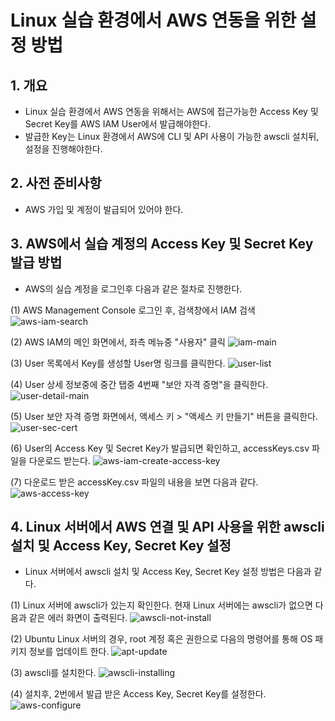 # Linux 실습 환경에서 AWS 연동을 위한 설정 방법
## 1. 개요
* Linux 실습 환경에서 AWS 연동을 위해서는 AWS에 접근가능한 Access Key 및 Secret Key를 AWS IAM User에서 발급해야한다.
* 발급한 Key는 Linux 환경에서 AWS에 CLI 및 API 사용이 가능한 awscli 설치뒤, 설정을 진행해야한다.

## 2. 사전 준비사항
* AWS 가입 및 계정이 발급되어 있어야 한다.

## 3. AWS에서 실습 계정의 Access Key 및 Secret Key 발급 방법
* AWS의 실습 계정을 로그인후 다음과 같은 절차로 진행한다.
  
(1) AWS Management Console 로그인 후, 검색창에서 IAM 검색
![aws-iam-search](https://devopsrunbook-fastcampus.s3.ap-northeast-2.amazonaws.com/FastCampus/Part2_Docker/Chapter02/3-aws-ecr/aws-iam-search.png)

(2) AWS IAM의 메인 화면에서, 좌측 메뉴중 "사용자" 클릭
![iam-main](https://devopsrunbook-fastcampus.s3.ap-northeast-2.amazonaws.com/FastCampus/Part2_Docker/Chapter02/3-aws-ecr/iam-main.png)

(3) User 목록에서 Key를 생성할 User명 링크를 클릭한다.
![user-list](https://devopsrunbook-fastcampus.s3.ap-northeast-2.amazonaws.com/FastCampus/Part2_Docker/Chapter02/3-aws-ecr/user-list.png)

(4) User 상세 정보중에 중간 탭중 4번째 "보안 자격 증명"을 클릭한다.
![user-detail-main](https://devopsrunbook-fastcampus.s3.ap-northeast-2.amazonaws.com/FastCampus/Part2_Docker/Chapter02/3-aws-ecr/user-detail-main.png)

(5) User 보안 자격 증명 화면에서, 액세스 키 > "액세스 키 만들기" 버튼을 클릭한다.
![user-sec-cert](https://devopsrunbook-fastcampus.s3.ap-northeast-2.amazonaws.com/FastCampus/Part2_Docker/Chapter02/3-aws-ecr/user-sec-cert.png)

(6) User의 Access Key 및 Secret Key가 발급되면 확인하고, accessKeys.csv 파일을 다운로드 받는다.
![aws-iam-create-access-key](https://devopsrunbook-fastcampus.s3.ap-northeast-2.amazonaws.com/FastCampus/Part2_Docker/Chapter02/3-aws-ecr/aws-iam-create-access-key.png)

(7) 다운로드 받은 accessKey.csv 파일의 내용을 보면 다음과 같다.
![aws-access-key](https://devopsrunbook-fastcampus.s3.ap-northeast-2.amazonaws.com/FastCampus/Part2_Docker/Chapter02/3-aws-ecr/aws-access-key.png)

## 4. Linux 서버에서 AWS 연결 및 API 사용을 위한 awscli 설치 및 Access Key, Secret Key 설정
* Linux 서버에서 awscli 설치 및 Access Key, Secret Key 설정 방법은 다음과 같다.

(1) Linux 서버에 awscli가 있는지 확인한다. 현재 Linux 서버에는 awscli가 없으면 다음과 같은 에러 화면이 출력된다.
![awscli-not-install](https://devopsrunbook-fastcampus.s3.ap-northeast-2.amazonaws.com/FastCampus/Part2_Docker/Chapter02/3-aws-ecr/awscli-not-install.png)

(2) Ubuntu Linux 서버의 경우, root 계정 혹은 권한으로 다음의 명령어를 통해 OS 패키지 정보를 업데이트 한다.
![apt-update](https://devopsrunbook-fastcampus.s3.ap-northeast-2.amazonaws.com/FastCampus/Part2_Docker/Chapter02/3-aws-ecr/apt-update.png)

(3) awscli를 설치한다.
![awscli-installing](https://devopsrunbook-fastcampus.s3.ap-northeast-2.amazonaws.com/FastCampus/Part2_Docker/Chapter02/3-aws-ecr/awscli-installing.png)

(4) 설치후, 2번에서 발급 받은 Access Key, Secret Key를 설정한다.
![aws-configure](https://devopsrunbook-fastcampus.s3.ap-northeast-2.amazonaws.com/FastCampus/Part2_Docker/Chapter02/3-aws-ecr/aws-configure.png)





